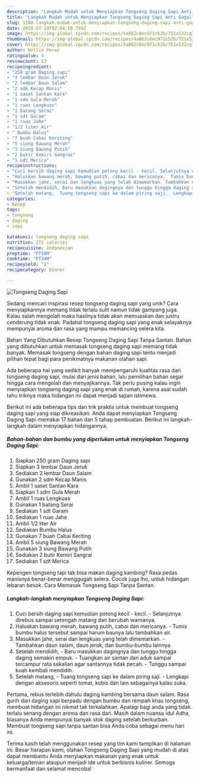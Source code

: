 ```yaml
---
description: "Langkah Mudah untuk Menyiapkan Tongseng Daging Sapi Anti Gagal"
title: "Langkah Mudah untuk Menyiapkan Tongseng Daging Sapi Anti Gagal"
slug: 1280-langkah-mudah-untuk-menyiapkan-tongseng-daging-sapi-anti-gagal
date: 2020-07-19T02:04:50.755Z
image: https://img-global.cpcdn.com/recipes/4a862c6ec971c52b/751x532cq70/tongseng-daging-sapi-foto-resep-utama.jpg
thumbnail: https://img-global.cpcdn.com/recipes/4a862c6ec971c52b/751x532cq70/tongseng-daging-sapi-foto-resep-utama.jpg
cover: https://img-global.cpcdn.com/recipes/4a862c6ec971c52b/751x532cq70/tongseng-daging-sapi-foto-resep-utama.jpg
author: Nellie Perez
ratingvalue: 4
reviewcount: 13
recipeingredient:
- "250 gram Daging sapi"
- "3 lembar Daun Jeruk"
- "2 lembar Daun Salam"
- "2 sdm Kecap Manis"
- "1 saset Santan Kara"
- "1 sdm Gula Merah"
- "1 ruas Lengkuas"
- "1 batang Serai"
- "1 sdt Garam"
- "1 ruas Jahe"
- "1/2 liter Air"
- " Bumbu Halus"
- "7 buah Cabai Keriting"
- "5 siung Bawang Merah"
- "3 siung Bawang Putih"
- "2 butir Kemiri Sangrai"
- "1 sdt Merica"
recipeinstructions:
- "Cuci bersih daging sapi kemudian potong kecil - kecil. Selanjutnya direbus sampai setengah matang dan berubah warnanya."
- "Haluskan bawang merah, bawang putih, cabai dan mericanya.  Tumis bumbu halus tersebut sampai harum baunya lalu tambahkan air."
- "Masukkan jahe, serai dan lengkuas yang telah dimemarkan. Tambahkan daun salam, daun jeruk, dan bumbu-bumbu lainnya."
- "Setelah mendidih, Baru masukkan dagingnya dan tunggu hingga daging semakin empuk.  Tuangkan air santan dan aduk sampai tercampur rata sekalian agar santannya tidak pecah.  Tunggu sampai kuah kembali mendidih."
- "Setelah matang,  Tuang tongseng sapi ke dalam piring saji.  Lengkapi dengan aksesoris seperti tomat, kobis dan lain sebagainya kalau suka."
categories:
- Resep
tags:
- tongseng
- daging
- sapi

katakunci: tongseng daging sapi 
nutrition: 272 calories
recipecuisine: Indonesian
preptime: "PT10M"
cooktime: "PT34M"
recipeyield: "1"
recipecategory: Dinner

---
```



![Tongseng Daging Sapi](https://img-global.cpcdn.com/recipes/4a862c6ec971c52b/751x532cq70/tongseng-daging-sapi-foto-resep-utama.jpg)

Sedang mencari inspirasi resep tongseng daging sapi yang unik? Cara menyiapkannya memang tidak terlalu sulit namun tidak gampang juga. Kalau salah mengolah maka hasilnya tidak akan memuaskan dan justru cenderung tidak enak. Padahal tongseng daging sapi yang enak selayaknya mempunyai aroma dan rasa yang mampu memancing selera kita.

Bahan Yang Dibutuhkan Resep Tongseng Daging Sapi Tanpa Santan. Bahan yang dibutuhkan untuk memasak tongseng daging sapi memang tidak banyak. Memasak tongseng dengan bahan daging sapi tentu menjadi pilihan tepat bagi para penikmatnya makanan olahan sapi.

Ada beberapa hal yang sedikit banyak mempengaruhi kualitas rasa dari tongseng daging sapi, mulai dari jenis bahan, lalu pemilihan bahan segar hingga cara mengolah dan menyajikannya. Tak perlu pusing kalau ingin menyiapkan tongseng daging sapi yang enak di rumah, karena asal sudah tahu triknya maka hidangan ini dapat menjadi sajian istimewa.


Berikut ini ada beberapa tips dan trik praktis untuk membuat tongseng daging sapi yang siap dikreasikan. Anda dapat menyiapkan Tongseng Daging Sapi memakai 17 bahan dan 5 tahap pembuatan. Berikut ini langkah-langkah dalam menyiapkan hidangannya.

<!--inarticleads1-->

##### Bahan-bahan dan bumbu yang diperlukan untuk menyiapkan Tongseng Daging Sapi:

1. Siapkan 250 gram Daging sapi
1. Siapkan 3 lembar Daun Jeruk
1. Sediakan 2 lembar Daun Salam
1. Gunakan 2 sdm Kecap Manis
1. Ambil 1 saset Santan Kara
1. Siapkan 1 sdm Gula Merah
1. Ambil 1 ruas Lengkuas
1. Gunakan 1 batang Serai
1. Sediakan 1 sdt Garam
1. Sediakan 1 ruas Jahe
1. Ambil 1/2 liter Air
1. Sediakan  Bumbu Halus
1. Gunakan 7 buah Cabai Keriting
1. Ambil 5 siung Bawang Merah
1. Gunakan 3 siung Bawang Putih
1. Sediakan 2 butir Kemiri Sangrai
1. Sediakan 1 sdt Merica


Kepengen tongseng tapi tak bisa makan daging kambing? Rasa pedas manisnya benar-benar menggugah selera. Cocok juga lho, untuk hidangan lebaran besok. Cara Memasak Tongseng Sapi Tanpa Santan. 

<!--inarticleads2-->

##### Langkah-langkah menyiapkan Tongseng Daging Sapi:

1. Cuci bersih daging sapi kemudian potong kecil - kecil. - Selanjutnya direbus sampai setengah matang dan berubah warnanya.
1. Haluskan bawang merah, bawang putih, cabai dan mericanya.  - Tumis bumbu halus tersebut sampai harum baunya lalu tambahkan air.
1. Masukkan jahe, serai dan lengkuas yang telah dimemarkan. - Tambahkan daun salam, daun jeruk, dan bumbu-bumbu lainnya.
1. Setelah mendidih, - Baru masukkan dagingnya dan tunggu hingga daging semakin empuk.  - Tuangkan air santan dan aduk sampai tercampur rata sekalian agar santannya tidak pecah.  - Tunggu sampai kuah kembali mendidih.
1. Setelah matang,  - Tuang tongseng sapi ke dalam piring saji.  - Lengkapi dengan aksesoris seperti tomat, kobis dan lain sebagainya kalau suka.


Pertama, rebus terlebih dahulu daging kambing bersama daun salam. Rasa gurih dari daging sapi berpadu dengan bumbu dan rempah khas tongseng, membuat hidangan ini nikmat tak terkalahkan. Apalagi bagi anda yang tidak terlalu senang dengan aroma dan rasa dari. Masih dalam nuansa Idul Adha, biasanya Anda mempunyai banyak stok daging setelah berkurban. Membuat tongseng sapi tanpa santan bisa Anda coba sebagai menu hari ini. 

Terima kasih telah menggunakan resep yang tim kami tampilkan di halaman ini. Besar harapan kami, olahan Tongseng Daging Sapi yang mudah di atas dapat membantu Anda menyiapkan makanan yang enak untuk keluarga/teman ataupun menjadi ide untuk berbisnis kuliner. Semoga bermanfaat dan selamat mencoba!
